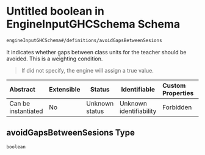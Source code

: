 # Untitled boolean in EngineInputGHCSchema Schema

```txt
engineInputGHCSchema#/definitions/avoidGapsBetweenSesions
```

It indicates whether gaps between class units for the teacher should be avoided. This is a weighting condition.


> If did not specify, the engine will assign a true value.
>

| Abstract            | Extensible | Status         | Identifiable            | Custom Properties | Additional Properties | Access Restrictions | Defined In                                                         |
| :------------------ | ---------- | -------------- | ----------------------- | :---------------- | --------------------- | ------------------- | ------------------------------------------------------------------ |
| Can be instantiated | No         | Unknown status | Unknown identifiability | Forbidden         | Allowed               | none                | [ghc.schema.json\*](../out/ghc.schema.json "open original schema") |

## avoidGapsBetweenSesions Type

`boolean`
